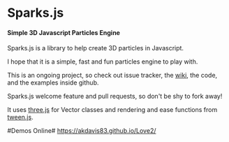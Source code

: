 Sparks.js
=========
#### Simple 3D Javascript Particles Engine ####

Sparks.js is a library to help create 3D particles in Javascript.

I hope that it is a simple, fast and fun particles engine to play with.

This is an ongoing project, so check out issue tracker, the [wiki](https://github.com/zz85/sparks.js/wiki), the code, and the examples inside github.

Sparks.js welcome feature and pull requests, so don't be shy to fork away!

It uses [three.js](https://github.com/mrdoob/three.js) for Vector classes and rendering and ease functions from [tween.js](https://github.com/sole/tween.js/).

#Demos Online#
https://akdavis83.github.io/Love2/
